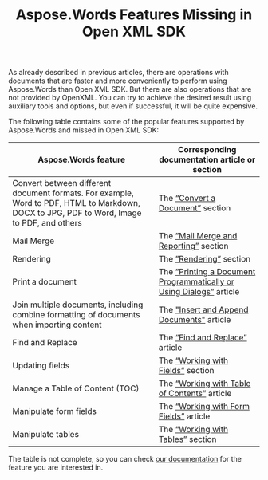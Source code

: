 ﻿---
title: Aspose.Words Features Missing in Open XML SDK
description: "Aspose.Words for Java allows to perform some operations with documents faster and more conveniently than Open XML SDK. In addition, there are operations that are not supported by OpenXML."
type: docs
weight: 20
url: /java/missing-features-in-openxml/
---

As already described in previous articles, there are operations with documents that are faster and more conveniently to perform using Aspose.Words than Open XML SDK. But there are also operations that are not provided by OpenXML. You can try to achieve the desired result using auxiliary tools and options, but even if successful, it will be quite expensive.

The following table contains some of the popular features supported by Aspose.Words and missed in Open XML SDK:

| Aspose.Words feature                                         | Corresponding documentation article or section               |
| ------------------------------------------------------------ | ------------------------------------------------------------ |
| Convert between different document formats. For example, Word to PDF,  HTML to Markdown, DOCX to JPG, PDF to Word, Image to PDF, and others | The [“Convert a Document”](/words/java/convert-a-document/) section |
| Mail Merge                                                   | The [”Mail Merge and Reporting”](/words/java/mail-merge-and-reporting/) section |
| Rendering                                                    | The [”Rendering”](/words/java/rendering/) section |
| Print a document                                             | The [”Printing a Document Programmatically or Using Dialogs”](/words/java/print-a-document-programmatically-or-using-dialogs/) article |
| Join multiple documents, including combine formatting of documents when importing content | The ["Insert and Append Documents"](/words/java/insert-and-append-documents/) article |
| Find and Replace                                             | The [“Find and Replace”](/words/java/find-and-replace/) article |
| Updating fields                                              | The [“Working with Fields”](/words/java/working-with-fields/) section |
| Manage a Table of Content (TOC)                              | The [“Working with Table of Contents”](/words/java/working-with-table-of-contents/) article |
| Manipulate form fields                                       | The [“Working with Form Fields”](/words/java/working-with-form-fields/) article |
| Manipulate tables                                            | The [“Working with Tables”](/words/java/working-with-tables/) section |

The table is not complete, so you can check [our documentation](/words/java/) for the feature you are interested in.
